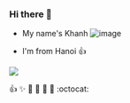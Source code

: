 ### Hi there 👋
- My name's Khanh ![image](https://user-images.githubusercontent.com/78993661/126817404-8545b05b-54e6-44bf-97b4-d4c6cc88310c.png)

- I'm from Hanoi :+1:

<img src = "https://github-readme-stats.vercel.app/api?username=Khanhnq2647&&show_icons=true&title_color=ffffff&icon_color=bb2acf&text_color=daf7dc&bg_color=151515">


:+1: :sparkles: :camel: :tada:
:rocket: :metal: :octocat:
<!--
**Khanhnq2647/Khanhnq2647** is a ✨ _special_ ✨ repository because its `README.md` (this file) appears on your GitHub profile.
